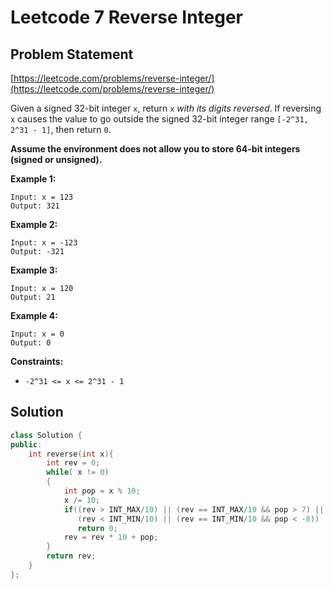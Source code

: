 # Leetcode 7 Reverse Integer

## Problem Statement

[https://leetcode.com/problems/reverse-integer/](https://leetcode.com/problems/reverse-integer/)

Given a signed 32-bit integer `x`, return `x` _with its digits reversed_. If reversing `x` causes the value to go outside the signed 32-bit integer range `[-2^31, 2^31 - 1]`, then return `0`.

**Assume the environment does not allow you to store 64-bit integers \(signed or unsigned\).**

**Example 1:**

```text
Input: x = 123
Output: 321
```

**Example 2:**

```text
Input: x = -123
Output: -321
```

**Example 3:**

```text
Input: x = 120
Output: 21
```

**Example 4:**

```text
Input: x = 0
Output: 0
```

**Constraints:**

* `-2^31 <= x <= 2^31 - 1`

## Solution

```cpp
class Solution {
public:
    int reverse(int x){
        int rev = 0;
        while( x != 0)
        {
            int pop = x % 10;
            x /= 10;
            if((rev > INT_MAX/10) || (rev == INT_MAX/10 && pop > 7) ||
               (rev < INT_MIN/10) || (rev == INT_MIN/10 && pop < -8)) 
               return 0;
            rev = rev * 10 + pop;
        }
        return rev;
    }
};
```

